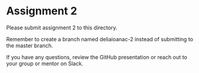 # Assignment 2

Please submit assignment 2 to this directory.

Remember to create a branch named deliaioanac-2 
instead of submitting to the master branch.

If you have any questions, review the GitHub presentation or reach
out to your group or mentor on Slack.
